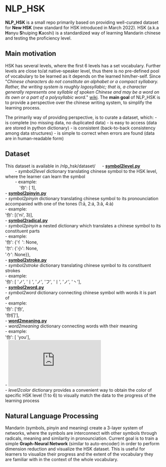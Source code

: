 # NLP_HSK

**NLP_HSK** is a small repo primarily based on providing well-curated dataset 
for **New HSK** (new standard for HSK introduced in March 2022). 
HSK (a.k.a **H**anyu **S**huiping **K**aoshi) is a standardized way of 
learning Mandarin chinese and testing the proficiency level.

## Main motivation
HSK has several levels, where the first 6 levels has a set vocabulary. 
Further levels are close to/at native-speaker level, thus there is no 
pre-defined pool of vocabulary to be learned as it depends on the learned 
him/her-self. Since "*Chinese characters do not constitute an alphabet or a 
compact syllabary. Rather, the writing system is roughly logosyllabic; 
that is, a character generally represents one syllable of spoken Chinese and 
may be a word on its own or a part of a polysyllabic word.*"
[wiki](https://en.wikipedia.org/wiki/Written_Chinese). The **main goal** of 
NLP_HSK is to provide a perspective over the chinese writing system, to
simplify the learning process.

The primarily way of providing perspective, is to curate a dataset, which:
    - is complete (no missing data, no duplicated data)
    - is easy to access (data are stored in python dictionary)
    - is consistent (back-to-back consistency among data structures)
    - is simple to correct when errors are found (data are in human-readable form)

## Dataset
This dataset is available in /nlp_hsk/dataset/
&emsp; - [**symbol2level.py**](https://github.com/martin-garaj/nlp_hsk/blob/8541300685b24041b92ce28090f77d1b79c3da75/nlp_hsk/dataset/symbol2level.py)  
&emsp;&emsp; - *symbol2level* dictionary translating chinese symbol to the HSK level,
          where the learner can learn the symbol  
&emsp;&emsp; - example:  
&emsp;&emsp;&emsp;   '你': [ 1],  
    - [**symbol2pinyin.py**](https://github.com/martin-garaj/nlp_hsk/blob/8541300685b24041b92ce28090f77d1b79c3da75/nlp_hsk/dataset/symbol2pinyin.py)  
        - *symbol2pinyin* dictionary translating chinese symbol to its 
          pronounciation accompanied with one of the tones (1:ā, 2:á, 3:ǎ, 4:à)  
        - example:  
            '你': [('ni', 3)],  
    - [**symbol2radical.py**](https://github.com/martin-garaj/nlp_hsk/blob/8541300685b24041b92ce28090f77d1b79c3da75/nlp_hsk/dataset/symbol2radical.py)  
        - *symbol2pinyin* a nested dictionary which translates a chinese 
        symbol to its constituent parts  
        - example:  
            '你': {'亻': None,  
                   '尔': {'小': None,  
                          '𠂊': None}},  
    - [**symbol2stroke.py**](https://github.com/martin-garaj/nlp_hsk/blob/8541300685b24041b92ce28090f77d1b79c3da75/nlp_hsk/dataset/symbol2stroke.py)  
        - *symbol2stroke* dictionary translating chinese symbol to its 
          constituent strokes  
        - example:  
            '你': [ 'ノ', '丨', 'ノ', 'フ', '丨', 'ノ', '丶'],  
    - [**symbol2word.py**](https://github.com/martin-garaj/nlp_hsk/blob/8541300685b24041b92ce28090f77d1b79c3da75/nlp_hsk/dataset/symbol2word.py)  
        - *symbol2word* dictionary connecting chinese symbol with words it is 
          part of  
        - example:  
           '你': ['你',  
                  '你们'],  
    - [**word2meaning.py**](https://github.com/martin-garaj/nlp_hsk/blob/8541300685b24041b92ce28090f77d1b79c3da75/nlp_hsk/dataset/symbol2word.py)  
        - *word2meaning* dictionary connecting words with their meaning  
        - example:  
           '你': [  'you'],  
    - ![**level2color.py**](https://github.com/martin-garaj/nlp_hsk/blob/8541300685b24041b92ce28090f77d1b79c3da75/nlp_hsk/dataset/level2color.py)  
        - *level2color* dictionary provides a convenient way to obtain the 
          color of specific HSK level (1 to 6) to visually match the data to 
          the progress of the learning process   
            

## Natural Language Processing
Mandarin (symbols, pinyin and meaning) create a 3-layer system of networks, 
where the symbols are interconnect with other symbols through radicals, 
meaning and similarity in pronounciation. Current goal is to train a simple 
**Graph-Neural Network** (similar to auto-encoder) in order to perform 
dimension reduction and visualize the HSK dataset. This is useful for 
learners to visualize their progress and the extent of the vocabulary 
they are familiar with in the context of the whole vocabulary.

